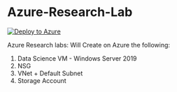 # Azure-Research-Lab

[![Deploy to Azure](https://aka.ms/deploytoazurebutton)](https://portal.azure.com/#create/Microsoft.Template/uri/https://github.com/shachafc/Azure-Research-Lab/blob/master/template.json)

Azure Research labs:
Will Create on Azure the following:

1. Data Science VM - Windows Server 2019
2. NSG
3. VNet + Default Subnet
4. Storage Account


